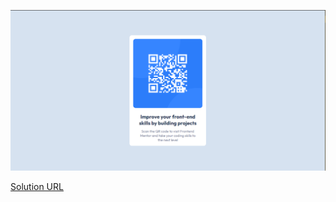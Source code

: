 
![](./images/solution-screenshot.png)

[Solution URL](https://inspiring-pavlova-509052.netlify.app/) 